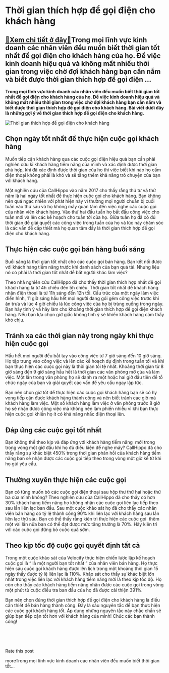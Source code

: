 Thời gian thích hợp để gọi điện cho khách hàng
==============================================

[:gift:Xem chi tiết ở đây:gift:](https://hddtvn.com/thoi-gian-thich-hop-de-goi-dien-cho-khach-hang/)Trong mọi lĩnh vực kinh doanh các nhân viên đều muốn biết thời gian tốt nhất để gọi điện cho khách hàng của họ. Để việc kinh doanh hiệu quả và không mất nhiều thời gian trong việc chờ đợi khách hàng bạn cần nắm và biết được thời gian thích hợp để gọi điện …
-----------------------------------------------------------------------------------------------------------------------------------------------------------------------------------------------------------------------------------------------------------------

**Trong mọi lĩnh vực kinh doanh các nhân viên đều muốn biết thời gian tốt nhất để gọi điện cho khách hàng của họ. Để việc kinh doanh hiệu quả và không mất nhiều thời gian trong việc chờ đợi khách hàng bạn cần nắm và biết được thời gian thích hợp để gọi điện cho khách hàng. Bài viết dưới đây là những gợi ý về thời gian thích hợp để gọi điện cho khách hàng.**


![Thời gian thích hợp để gọi điện cho khách hàng](https://hddtvn.com/wp-content/uploads/2021/01/young-woman-working-office_85869-9408.jpg)


Chọn ngày tốt nhất để thực hiện cuộc gọi khách hàng
---------------------------------------------------


Muốn tiếp cận khách hàng qua các cuộc gọi điện hiệu quả bạn cần phải nghiên cứu kĩ khách hàng tiềm năng của mình và xác định được thời gian phù hợp, khi đã xác định được thời gian của họ thì việc biết khi nào họ cầm điện thoại không phải là khó và sẽ tăng thêm khả năng trò chuyện của bạn với khách hàng.


Một nghiên cứu của CallHippo vào năm 2017 cho thấy rằng thứ tư và thứ năm là hai ngày tốt nhất để thực hiện cuộc gọi cho khách hàng. Bạn không nên quá ngạc nhiên với phát hiện này vì thường mọi người chuẩn bị cuối tuần vào thứ sáu và họ không mấy quan tâm đến việc nghe các cuộc gọi của nhân viên khách hàng. Vào thứ hai đầu tuần họ bắt đầu công việc cho tuần mới và lên các kế hoạch cho tuần tới của họ. Giữa tuần họ đã có đủ thời gian để giải quyết các công việc trong tuần của họ và lúc này chăm sóc là các vấn đề cấp thiết mà họ quan tâm đây là thời gian thích hợp để gọi điện cho khách hàng.


Thực hiện các cuộc gọi bán hàng buổi sáng
-----------------------------------------


Buổi sáng là thời gian tốt nhất cho các cuộc gọi bán hàng. Bạn kết nối được với khách hàng tiềm năng trước khi danh sách của bạn quá tải. Nhưng liệu nó có phải là thời gian tốt nhất để bắt người khác làm việc?


Theo nhà nghiên cứu CallHippo đã cho thấy thời gian thích hợp nhất để gọi khách hàng là từ 4h chiều đến 5h chiều. Thời gian tốt nhất để khách hàng nhận điện thoại là từ 11h sáng đến 12h tối. Cấu trúc của một ngày làm việc điển hình, 11 giờ sáng hầu hết mọi người đang gói gém công việc trước khi ăn trưa và lúc 4 giờ chiều là lúc công việc của họ bị trùng xuống trong ngày. Bạn hãy tinh ý và hãy làm cho khoảng thời gian thích hợp để gọi điện khách hàng. Nếu bạn lựa chọn giờ giấc không tinh ý sẽ khiến khách hàng cảm thấy khó chịu.


Tránh xa các thời gian này trong ngày khi thực hiện cuộc gọi
------------------------------------------------------------


Hầu hết mọi người đều bắt tay vào công việc từ 7 giờ sáng đến 10 giờ sáng. Họ tập trung vào công việc và lên các kế hoạch dự định trong tuần tới và khi bạn thực hiện các cuộc gọi này là thời gian tồi tệ nhất. Khoảng thời gian từ 8 giờ sáng đến 9 giờ sáng hầu hết là thời gian các văn phòng mở cửa và làm việc. Một lần trong văn phòng họ sẽ dành ra một hoặc hai giờ đầu tiên để tổ chức ngày của bạn và giải quyết các vấn đề yêu cầu ngay lập tức.


Bạn nên chọn giờ tốt để thực hiện các cuộc gọi khách hàng bạn sẽ có hy vọng tiếp cận được khách hàng thành công và nên biết tránh các giờ mà khách hàng làm việc. Một số khách hàng làm việc ở văn phòng trước 8 giờ họ sẽ nhận được công việc mà không nên làm phiền nhiễu vì khi bạn thực hiện cuộc gọi khiến họ ít có khả năng nhấc điện thoại lên.


Đáp ứng các cuộc gọi tốt nhất
-----------------------------


Bạn không thể theo kịp và đáp ứng với khách hàng tiềm năng  mới trong trong vòng một giờ đầu khi họ đủ điều kiện để nghe máy? CallHippo đã cho thấy rằng sự khác biệt 450% trong thời gian phản hồi của khách hàng tiềm năng bạn sẽ nhận được các cuộc gọi tiếp theo trong vòng một giờ kể từ khi họ gửi yêu cầu.


Thường xuyên thực hiện các cuộc gọi
-----------------------------------


Bạn có từng muốn bỏ các cuộc gọi điện thoại sau hộp thư thứ hai hoặc thứ ba của mình không? Theo nghiên cứu của CallHippo đã cho thấy có hơn 30% khách hàng tiềm năng họ không nhận các cuộc gọi liên lạc tiếp theo sau lần liên lạc ban đầu. Sau một cuộc khảo sát họ đã cho thấy các nhân viên bán hàng có tỷ lệ thành công 90% khi liên lạc với khách hàng sau lần liên lạc thứ sáu. Bạn có thể thấy rằng kiên trì thực hiện các cuộc gọi  thêm một vài lần nữa bạn có thể đạt được mức tăng trưởng là 70%. Hãy kiên trì với các cuộc gọi đừng bỏ cuộc quá sớm.


Theo kịp tốc độ cuộc gọi quyết định tất cả
------------------------------------------


Trong một cuộc khảo sát của Velocify thực hiện chiến lược lập kế hoạch cuộc gọi là “ là một người bạn tốt nhất ” của nhân viên bán hàng. Họ thực hiện sáu cuộc gọi khách hàng được lên lịch trong một khoảng thời gian 15 ngày thấy được tỷ lệ liên lạc là 110%. Khảo sát cho thấy sự khác biệt lớn nhất trong việc liên lạc với khách hàng tiềm năng mới là theo kịp tốc độ. Họ còn cho thấy các khách hàng tiềm năng nhận được các cuộc gọi trong vòng một phút từ cuộc điều tra ban đầu của họ đã được cải thiện 391%.


Bạn nên chọn đúng thời gian thích hợp để gọi điện cho khách hàng là điều cần thiết để bán hàng thành công. Đây là sáu nguyên tắc để bạn thực hiện các cuộc gọi khách hàng tốt. Áp dụng những nguyên tắc này chắc chắn sẽ giúp bạn tiếp cận tốt hơn với khách hàng của mình! Chúc các bạn thành công!


 


 








































Rate this post


moreTrong mọi lĩnh vực kinh doanh các nhân viên đều muốn biết thời gian tốt…


